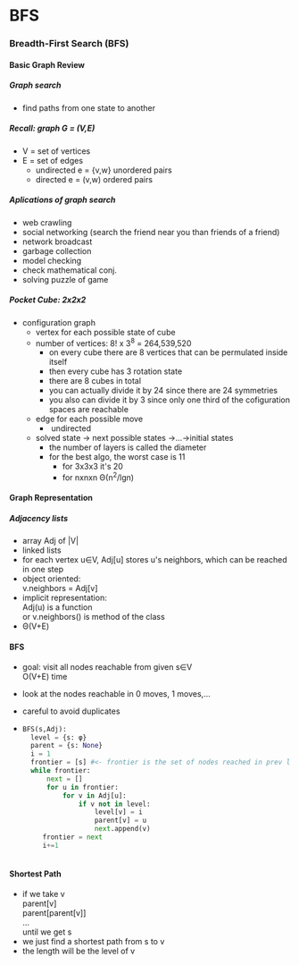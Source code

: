 # BFS

### Breadth-First Search (BFS)

#### Basic Graph Review

##### Graph search

- find paths from one state to another



##### Recall: graph G = (V,E)

- V = set of vertices
- E = set of edges
  - undirected e = {v,w} unordered pairs
  - directed e = (v,w) ordered pairs

##### Aplications of graph search

- web crawling
- social networking (search the friend near you than friends of a friend)
- network broadcast
- garbage collection
- model checking
- check mathematical conj.
- solving puzzle of game

##### Pocket Cube: 2x2x2

- configuration graph
  - vertex for each possible state of cube
  - number of vertices: 8! x 3<sup>8</sup> = 264,539,520
    - on every cube there are 8 vertices that can be permulated inside itself
    - then every cube has 3 rotation state
    - there are 8 cubes in total
    - you can actually divide it by 24 since there are 24 symmetries
    - you also can divide it by 3 since only one third of the cofiguration spaces are reachable 
  - edge for each possible move
    - ​	undirected
  - solved state -> next possible states ->...->initial states
    - the number of layers is called the diameter
    - for the best algo, the worst case is 11
      - for 3x3x3 it's 20
      - for nxnxn Θ(n<sup>2</sup>/lgn)

#### Graph Representation

##### Adjacency lists

- array Adj of |V|
- linked lists
- for each vertex u∈V, Adj[u] stores u's neighbors, which can be reached in one step
- object oriented:  
  v.neighbors = Adj[v]
- implicit representation:  
  Adj(u) is a function  
  or v.neighbors() is  method of the class
- Θ(V+E)

#### BFS

- goal: visit all nodes reachable from given s∈V  
  O(V+E) time  

- look at the nodes reachable in 0 moves, 1 moves,...

- careful to avoid duplicates

- ```python
  BFS(s,Adj):
  	level = {s: φ}
  	parent = {s: None}
  	i = 1
  	frontier = [s] #<- frontier is the set of nodes reached in prev level, which is level i-1
  	while frontier:
  		next = []
  		for u in frontier:
  			for v in Adj[u]:
  				if v not in level:
  					level[v] = i
  					parent[v] = u
  					next.append(v)
       frontier = next
       i+=1
       
  ```

#### Shortest Path 

- if we take v  
  parent[v]  
  parent[parent[v]]  
  ...  
  until we get s
- we just find a shortest path from s to v
- the length will be the level of v



